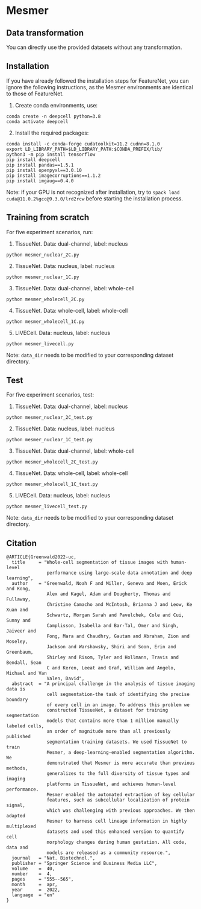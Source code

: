 # Mesmer

## Data transformation
You can directly use the provided datasets without any transformation.

## Installation

If you have already followed the installation steps for FeatureNet, you can ignore the following instructions, as the Mesmer environments are identical to those of FeatureNet.

1. Create conda environments, use:
```
conda create -n deepcell python=3.8
conda activate deepcell
```
   
2. Install the required packages:

```
conda install -c conda-forge cudatoolkit=11.2 cudnn=8.1.0
export LD_LIBRARY_PATH=$LD_LIBRARY_PATH:$CONDA_PREFIX/lib/ 
python3 -m pip install tensorflow
pip install deepcell
pip install pandas==1.5.1
pip install openpyxl==3.0.10
pip install imagecorruptions==1.1.2
pip install imgaug==0.4.0
```

Note: if your GPU is not recognized after installation, try to ```spack load cuda@11.0.2%gcc@9.3.0/lrd2rcw``` before starting the installation process.

## Training from scratch

For five experiment scenarios, run:

1. TissueNet. Data: dual-channel, label: nucleus
   
```
python mesmer_nuclear_2C.py
```

2. TissueNet. Data: nucleus, label: nucleus
   
```
python mesmer_nuclear_1C.py
```

3. TissueNet. Data: dual-channel, label: whole-cell
   
```
python mesmer_wholecell_2C.py
```

4. TissueNet. Data: whole-cell, label: whole-cell
   
```
python mesmer_wholecell_1C.py
```

5. LIVECell. Data: nucleus, label: nucleus

```
python mesmer_livecell.py
```

Note: ```data_dir``` needs to be modified to your corresponding dataset directory.

## Test

For five experiment scenarios, test:

1. TissueNet. Data: dual-channel, label: nucleus
   
```
python mesmer_nuclear_2C_test.py
```

2. TissueNet. Data: nucleus, label: nucleus
   
```
python mesmer_nuclear_1C_test.py
```

3. TissueNet. Data: dual-channel, label: whole-cell
   
```
python mesmer_wholecell_2C_test.py
```

4. TissueNet. Data: whole-cell, label: whole-cell
   
```
python mesmer_wholecell_1C_test.py
```

5. LIVECell. Data: nucleus, label: nucleus

```
python mesmer_livecell_test.py
```

Note: ```data_dir``` needs to be modified to your corresponding dataset directory.

## Citation

```
@ARTICLE{Greenwald2022-uc,
  title     = "Whole-cell segmentation of tissue images with human-level
               performance using large-scale data annotation and deep learning",
  author    = "Greenwald, Noah F and Miller, Geneva and Moen, Erick and Kong,
               Alex and Kagel, Adam and Dougherty, Thomas and Fullaway,
               Christine Camacho and McIntosh, Brianna J and Leow, Ke Xuan and
               Schwartz, Morgan Sarah and Pavelchek, Cole and Cui, Sunny and
               Camplisson, Isabella and Bar-Tal, Omer and Singh, Jaiveer and
               Fong, Mara and Chaudhry, Gautam and Abraham, Zion and Moseley,
               Jackson and Warshawsky, Shiri and Soon, Erin and Greenbaum,
               Shirley and Risom, Tyler and Hollmann, Travis and Bendall, Sean
               C and Keren, Leeat and Graf, William and Angelo, Michael and Van
               Valen, David",
  abstract  = "A principal challenge in the analysis of tissue imaging data is
               cell segmentation-the task of identifying the precise boundary
               of every cell in an image. To address this problem we
               constructed TissueNet, a dataset for training segmentation
               models that contains more than 1 million manually labeled cells,
               an order of magnitude more than all previously published
               segmentation training datasets. We used TissueNet to train
               Mesmer, a deep-learning-enabled segmentation algorithm. We
               demonstrated that Mesmer is more accurate than previous methods,
               generalizes to the full diversity of tissue types and imaging
               platforms in TissueNet, and achieves human-level performance.
               Mesmer enabled the automated extraction of key cellular
               features, such as subcellular localization of protein signal,
               which was challenging with previous approaches. We then adapted
               Mesmer to harness cell lineage information in highly multiplexed
               datasets and used this enhanced version to quantify cell
               morphology changes during human gestation. All code, data and
               models are released as a community resource.",
  journal   = "Nat. Biotechnol.",
  publisher = "Springer Science and Business Media LLC",
  volume    =  40,
  number    =  4,
  pages     = "555--565",
  month     =  apr,
  year      =  2022,
  language  = "en"
}
```

